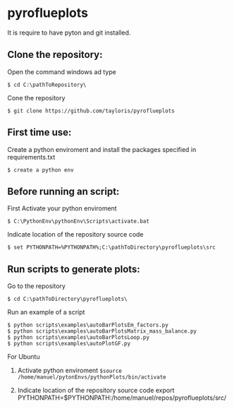 # pyroflueplots

It is require to have pyton and git installed.

## Clone the repository:

Open the command windows ad type
```
$ cd C:\pathToRepository\
```

Cone the repository
```
$ git clone https://github.com/tayloris/pyroflueplots
```

## First time use:
Create a python enviroment and install the packages specified in requirements.txt
```
$ create a python env
```

## Before running an script:
First Activate your python enviroment
```
$ C:\PythonEnv\pythonEnv\Scripts\activate.bat
```

Indicate location of the repository source code
```
$ set PYTHONPATH=%PYTHONPATH%;C:\pathToDirectory\pyroflueplots\src
```
## Run scripts to generate plots:
Go to the repository
```
$ cd C:\pathToDirectory\pyroflueplots\
```

Run an example of a script
```
$ python scripts\examples\autoBarPlotsEm_factors.py
$ python scripts\examples\autoBarPlotsMatrix_mass_balance.py
$ python scripts\examples\autoBarPlotsLoop.py
$ python scripts\examples\autoPlotGF.py
```








For Ubuntu
1) Activate python enviroment
`$source /home/manuel/pytonEnvs/pythonPlots/bin/activate` 

2) Indicate location of the repository source code 
export PYTHONPATH=$PYTHONPATH:/home/manuel/repos/pyroflueplots/src/
